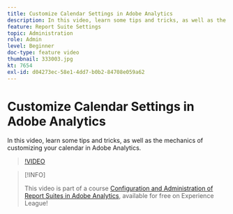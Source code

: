 ```yaml
---
title: Customize Calendar Settings in Adobe Analytics
description: In this video, learn some tips and tricks, as well as the mechanics of customizing your calendar in Adobe Analytics.
feature: Report Suite Settings
topic: Administration
role: Admin
level: Beginner
doc-type: feature video
thumbnail: 333003.jpg
kt: 7654
exl-id: d04273ec-58e1-4dd7-b0b2-84708e059a62
---
```

# Customize Calendar Settings in Adobe Analytics

In this video, learn some tips and tricks, as well as the mechanics of customizing your calendar in Adobe Analytics.

>[!VIDEO](https://video.tv.adobe.com/v/333003/?quality=12&learn=on)

>[!INFO]
>
> This video is part of a course [Configuration and Administration of Report Suites in Adobe Analytics](https://experienceleague.adobe.com/?recommended=Analytics-A-1-2021.1.administration), available for free on Experience League!